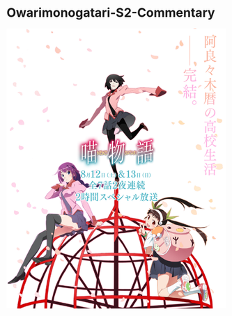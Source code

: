 # Owarimonogatari-S2-Commentary
![poster](https://github.com/Nekomoekissaten-SUB/Owarimonogatari-S2/raw/master/poster.jpg)
